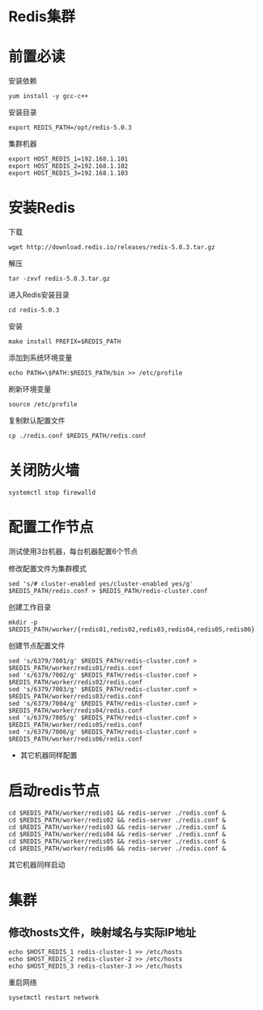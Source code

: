 # Redis集群

# 前置必读

安装依赖 
```
yum install -y gcc-c++
```
安装目录 
```
export REDIS_PATH=/opt/redis-5.0.3
```
集群机器
```
export HOST_REDIS_1=192.168.1.101
export HOST_REDIS_2=192.168.1.102
export HOST_REDIS_3=192.168.1.103
```

# 安装Redis

下载 
```
wget http://download.redis.io/releases/redis-5.0.3.tar.gz
```
解压 
```
tar -zxvf redis-5.0.3.tar.gz
```
进入Redis安装目录
```
cd redis-5.0.3
```
安装 
```
make install PREFIX=$REDIS_PATH
```
添加到系统环境变量 
```
echo PATH=\$PATH:$REDIS_PATH/bin >> /etc/profile
```
刷新环境变量 
```
source /etc/profile
```
复制默认配置文件 
```
cp ./redis.conf $REDIS_PATH/redis.conf
```

# 关闭防火墙
```
systemctl stop firewalld
```


# 配置工作节点
测试使用3台机器，每台机器配置6个节点

修改配置文件为集群模式 
```
sed 's/# cluster-enabled yes/cluster-enabled yes/g' $REDIS_PATH/redis.conf > $REDIS_PATH/redis-cluster.conf
```
创建工作目录          
```
mkdir -p $REDIS_PATH/worker/{redis01,redis02,redis03,redis04,redis05,redis06}
```
创建节点配置文件 
```
sed 's/6379/7001/g' $REDIS_PATH/redis-cluster.conf > $REDIS_PATH/worker/redis01/redis.conf
sed 's/6379/7002/g' $REDIS_PATH/redis-cluster.conf > $REDIS_PATH/worker/redis02/redis.conf
sed 's/6379/7003/g' $REDIS_PATH/redis-cluster.conf > $REDIS_PATH/worker/redis03/redis.conf
sed 's/6379/7004/g' $REDIS_PATH/redis-cluster.conf > $REDIS_PATH/worker/redis04/redis.conf
sed 's/6379/7005/g' $REDIS_PATH/redis-cluster.conf > $REDIS_PATH/worker/redis05/redis.conf
sed 's/6379/7006/g' $REDIS_PATH/redis-cluster.conf > $REDIS_PATH/worker/redis06/redis.conf
```
+ 其它机器同样配置


# 启动redis节点

```
cd $REDIS_PATH/worker/redis01 && redis-server ./redis.conf &
cd $REDIS_PATH/worker/redis02 && redis-server ./redis.conf &
cd $REDIS_PATH/worker/redis03 && redis-server ./redis.conf &
cd $REDIS_PATH/worker/redis04 && redis-server ./redis.conf &
cd $REDIS_PATH/worker/redis05 && redis-server ./redis.conf &
cd $REDIS_PATH/worker/redis06 && redis-server ./redis.conf &
```
其它机器同样启动


# 集群

## 修改hosts文件，映射域名与实际IP地址


```
echo $HOST_REDIS_1 redis-cluster-1 >> /etc/hosts
echo $HOST_REDIS_2 redis-cluster-2 >> /etc/hosts
echo $HOST_REDIS_3 redis-cluster-3 >> /etc/hosts
```
重启网络
```
sysetmctl restart network
```
